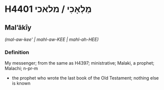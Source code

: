 # H4401 מַלְאָכִי / מלאכי

## Malʼâkîy

_(mal-aw-kee' | mahl-aw-KEE | mahl-ah-HEE)_

### Definition

My messenger; from the same as H4397; ministrative; Malaki, a prophet; Malachi; n-pr-m

- the prophet who wrote the last book of the Old Testament; nothing else is known
